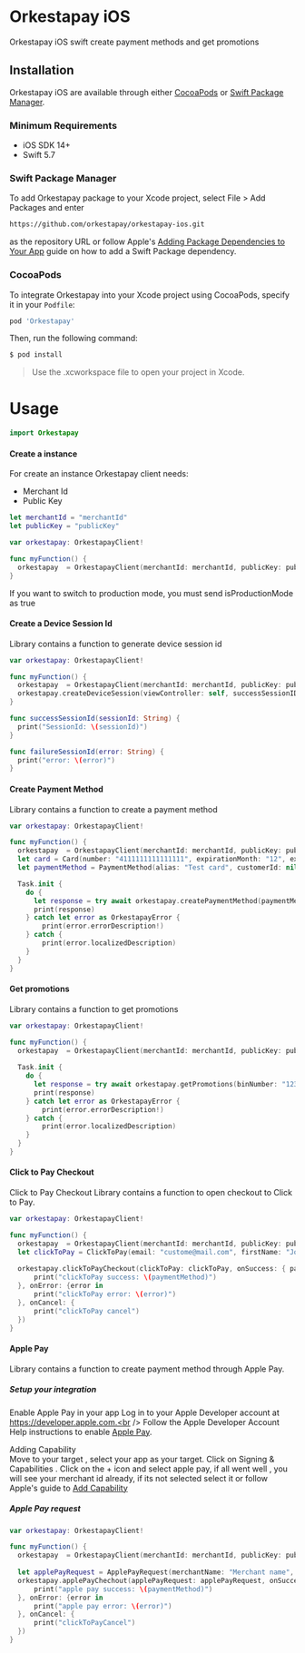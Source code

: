 # Orkestapay iOS 

Orkestapay iOS swift create payment methods and get promotions

## Installation

Orkestapay iOS are available through either [CocoaPods](http://cocoapods.org) or [Swift Package Manager](https://swift.org/package-manager/).

### Minimum Requirements

- iOS SDK 14+
- Swift 5.7

### Swift Package Manager

To add Orkestapay package to your Xcode project, select File > Add Packages and enter 
```bash
https://github.com/orkestapay/orkestapay-ios.git
```
as the repository URL 
or follow Apple's [Adding Package Dependencies to Your App](https://developer.apple.com/documentation/xcode/adding_package_dependencies_to_your_app
) guide on how to add a Swift Package dependency.

### CocoaPods
To integrate Orkestapay into your Xcode project using CocoaPods, specify it in your `Podfile`:

```ruby
pod 'Orkestapay'
```

Then, run the following command:

```bash
$ pod install
```
> Use the .xcworkspace file to open your project in Xcode.

# Usage

```swift
import Orkestapay
```

#### Create a instance 

For create an instance Orkestapay client needs:
- Merchant Id
- Public Key

```swift
let merchantId = "merchantId"
let publicKey = "publicKey"

var orkestapay: OrkestapayClient!

func myFunction() {
  orkestapay  = OrkestapayClient(merchantId: merchantId, publicKey: publicKey, isProductionMode: false)
}
```

If you want to switch to production mode, you must send isProductionMode as true


#### Create a Device Session Id

Library contains a function to generate device session id

```swift
var orkestapay: OrkestapayClient!

func myFunction() {
  orkestapay  = OrkestapayClient(merchantId: merchantId, publicKey: publicKey, isProductionMode: false)
  orkestapay.createDeviceSession(viewController: self, successSessionID: successSessionId, failureSessionID: failureSessionId)
}

func successSessionId(sessionId: String) {
  print("SessionId: \(sessionId)")
}

func failureSessionId(error: String) {
  print("error: \(error)")
}
```

#### Create Payment Method

Library contains a function to create a payment method

```swift
var orkestapay: OrkestapayClient!

func myFunction() {
  orkestapay  = OrkestapayClient(merchantId: merchantId, publicKey: publicKey, isProductionMode: false)
  let card = Card(number: "4111111111111111", expirationMonth: "12", expirationYear: "2025", cvv: "123", holderName: "Hector Rodriguez", oneTimeUse: false)
  let paymentMethod = PaymentMethod(alias: "Test card", customerId: nil, deviceSessionId: deviceSessionId, card: card, billingAddress: nil)

  Task.init {
    do {
      let response = try await orkestapay.createPaymentMethod(paymentMethod: paymentMethod)
      print(response)
    } catch let error as OrkestapayError {
        print(error.errorDescription!)
    } catch {
        print(error.localizedDescription)
    }
  }
}
```

#### Get promotions

Library contains a function to get promotions

```swift
var orkestapay: OrkestapayClient!

func myFunction() {
  orkestapay  = OrkestapayClient(merchantId: merchantId, publicKey: publicKey, isProductionMode: false)
  
  Task.init {
    do {
      let response = try await orkestapay.getPromotions(binNumber: "123456", currency: "MXN", totalAmount: "1000")
      print(response)
    } catch let error as OrkestapayError {
        print(error.errorDescription!)
    } catch {
        print(error.localizedDescription)
    }
  }
}
```

#### Click to Pay Checkout

Click to Pay Checkout
Library contains a function to open checkout to Click to Pay.

```swift
var orkestapay: OrkestapayClient!

func myFunction() {
  orkestapay  = OrkestapayClient(merchantId: merchantId, publicKey: publicKey, isProductionMode: false)
  let clickToPay = ClickToPay(email: "custome@mail.com", firstName: "John", lastName: "Doe", phoneCountryCode: "52", phoneNumber: "4411223344", isCscRequired: true, isSandbox: true)
  
  orkestapay.clickToPayCheckout(clickToPay: clickToPay, onSuccess: { paymentMethod in
      print("clickToPay success: \(paymentMethod)")
  }, onError: {error in
      print("clickToPay error: \(error)")
  }, onCancel: {
      print("clickToPay cancel")
  })
}
```

#### Apple Pay

Library contains a function to create payment method through Apple Pay.

##### Setup your integration
Enable Apple Pay in your app
Log in to your Apple Developer account at https://developer.apple.com.<br />
Follow the Apple Developer Account Help instructions to enable [Apple Pay](https://developer.apple.com/help/account/manage-identifiers/enable-app-capabilities#enable-apple-pay).

Adding Capability<br />
Move to your target , select your app as your target. Click on Signing & Capabilities . Click on the + icon and select apple pay, if all went well , you will see your merchant id already, if its not selected select it or follow Apple's guide to [Add Capability](https://developer.apple.com/documentation/xcode/configuring-apple-pay-support)

##### Apple Pay request
```swift
var orkestapay: OrkestapayClient!

func myFunction() {
  orkestapay  = OrkestapayClient(merchantId: merchantId, publicKey: publicKey, isProductionMode: false)
  
  let applePayRequest = ApplePayRequest(merchantName: "Merchant name", totalAmount: "500", countryCode: "MX", currencyCode: "MXN")
  orkestapay.applePayChechout(applePayRequest: applePayRequest, onSuccess: { paymentMethod in
      print("apple pay success: \(paymentMethod)")
  }, onError: {error in
      print("apple pay error: \(error)")
  }, onCancel: {
      print("clickToPayCancel")
  })
}
```


